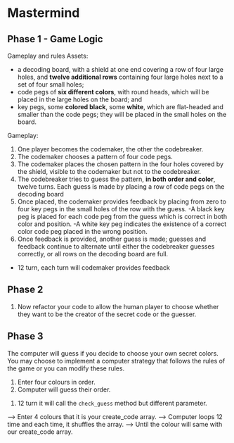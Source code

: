 # Mastermind

## Phase 1 - Game Logic

Gameplay and rules
Assets:

- a decoding board, with a shield at one end covering a row of four large holes, and **twelve additional rows** containing four large holes next to a set of four small holes;
- code pegs of **six different colors**, with round heads, which will be placed in the large holes on the board; and
- key pegs, some **colored black**, some **white**, which are flat-headed and smaller than the code pegs; they will be placed in the small holes on the board.

Gameplay:

1. One player becomes the codemaker, the other the codebreaker.
2. The codemaker chooses a pattern of four code pegs.
3. The codemaker places the chosen pattern in the four holes covered by the shield, visible to the codemaker but not to the codebreaker.
4. The codebreaker tries to guess the pattern, **in both order and color**, twelve turns. Each guess is made by placing a row of code pegs on the decoding board
5. Once placed, the codemaker provides feedback by placing from zero to four key pegs in the small holes of the row with the guess.
   -A black key peg is placed for each code peg from the guess which is correct in both color and position.
   -A white key peg indicates the existence of a correct color code peg placed in the wrong position.
6. Once feedback is provided, another guess is made; guesses and feedback continue to alternate until either the codebreaker guesses correctly, or all rows on the decoding board are full.

- 12 turn, each turn will codemaker provides feedback

## Phase 2

1. Now refactor your code to allow the human player to choose whether they want to be the creator of the secret code or the guesser.

## Phase 3

The computer will guess if you decide to choose your own secret colors. You may choose to implement a computer strategy that follows the rules of the game or you can modify these rules.

1. Enter four colours in order.
2. Computer will guess their order.

1)  12 turn it will call the `check_guess` method but different parameter.

--> Enter 4 colours that it is your create_code array.
--> Computer loops 12 time and each time, it shuffles the array.
--> Until the colour will same with our create_code array.
